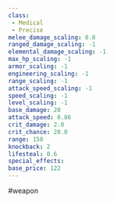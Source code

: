 ```yaml
---
class: 
 - Medical
 - Precise
melee_damage_scaling: 0.8
ranged_damage_scaling: -1
elemental_damage_scaling: -1
max_hp_scaling: -1
armor_scaling: -1
engineering_scaling: -1
range_scaling: -1
attack_speed_scaling: -1
speed_scaling: -1
level_scaling: -1
base_damage: 20
attack_speed: 0.86
crit_damage: 2.0
crit_chance: 20.0
range: 150
knockback: 2
lifesteal: 0.6
special_effects: 
base_price: 122
---
```

#weapon
